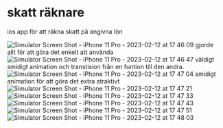 # skatt räknare
ios app för att räkna skatt på angivna lön

![Simulator Screen Shot - iPhone 11 Pro - 2023-02-12 at 17 46 09](https://user-images.githubusercontent.com/103362419/218324793-2ba104f6-f4ab-4244-a8cc-d80176adcde3.png)
gjorde allt för att göra det enkelt att använda
![Simulator Screen Shot - iPhone 11 Pro - 2023-02-12 at 17 46 47](https://user-images.githubusercontent.com/103362419/218324855-7332d4f4-a928-42d9-a89c-a9d019889f69.png)
väldigt smidigt animation och transtision från en funtion till den andra.
![Simulator Screen Shot - iPhone 11 Pro - 2023-02-12 at 17 47 04](https://user-images.githubusercontent.com/103362419/218324897-17861eb1-0987-490f-9897-868b92fcdc46.png)
smidigt animation för att göra det extra atraktivt
![Simulator Screen Shot - iPhone 11 Pro - 2023-02-12 at 17 47 21](https://user-images.githubusercontent.com/103362419/218324942-77270570-ea35-4454-8a26-5a65088d062c.png)
![Simulator Screen Shot - iPhone 11 Pro - 2023-02-12 at 17 47 33](https://user-images.githubusercontent.com/103362419/218324944-4c428f26-b7ae-487f-a297-51f07a85c991.png)
![Simulator Screen Shot - iPhone 11 Pro - 2023-02-12 at 17 47 43](https://user-images.githubusercontent.com/103362419/218324952-12e6d791-a4e8-4176-a9ca-063113b3abe4.png)
![Simulator Screen Shot - iPhone 11 Pro - 2023-02-12 at 17 47 51](https://user-images.githubusercontent.com/103362419/218324955-7d5b8891-eb07-41db-bc1a-fcb80dad6d23.png)
![Simulator Screen Shot - iPhone 11 Pro - 2023-02-12 at 17 48 03](https://user-images.githubusercontent.com/103362419/218324960-544c0945-0273-4ada-a22e-e00efc49cd6b.png)
